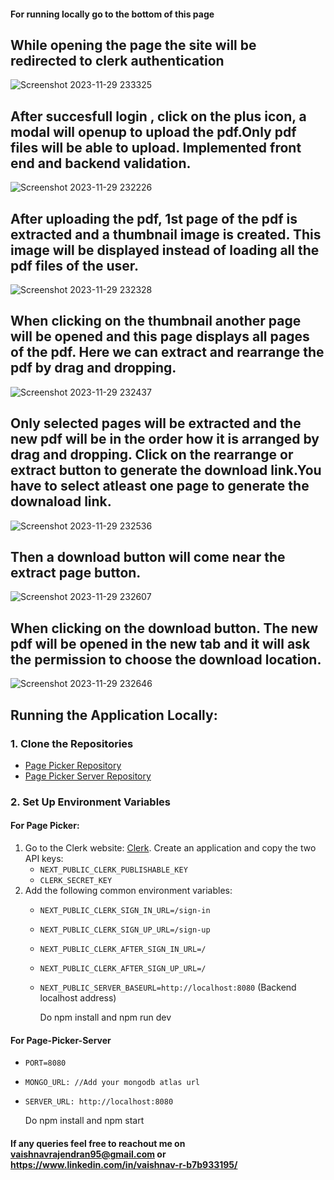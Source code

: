 #### For running locally go to the bottom of this page

## While opening the page the site will be redirected to clerk authentication
![Screenshot 2023-11-29 233325](https://github.com/vaishnavrajendran/Page-Picker/assets/113851217/bd8d9db4-9c8b-4c09-9d98-6685b9098278)
## After succesfull login , click on the plus icon, a modal will openup to upload the pdf.Only pdf files will be able to upload. Implemented front end and backend validation.
![Screenshot 2023-11-29 232226](https://github.com/vaishnavrajendran/Page-Picker/assets/113851217/98a3a9e0-f809-40db-9a0d-3a0ff0fb8b3b)
## After uploading the pdf, 1st page of the pdf is extracted and a thumbnail image is created. This image will be displayed instead of loading all the pdf files of the user.
![Screenshot 2023-11-29 232328](https://github.com/vaishnavrajendran/Page-Picker/assets/113851217/cba14c82-ccb3-4021-a22c-f67d6e02a169)
## When clicking on the thumbnail another page will be opened and this page displays all pages of the pdf. Here we can extract and rearrange the pdf by drag and dropping.
![Screenshot 2023-11-29 232437](https://github.com/vaishnavrajendran/Page-Picker/assets/113851217/8e74cdb7-c9cc-4cb4-91c0-ac9cb3bec8c5)
## Only selected pages will be extracted and the new pdf will be in the order how it is arranged by drag and dropping. Click on the rearrange or extract button to generate the download link.You have to select atleast one page to generate the downaload link.
![Screenshot 2023-11-29 232536](https://github.com/vaishnavrajendran/Page-Picker/assets/113851217/a120df72-30ed-4de0-b03d-f849ad384ffb)
## Then a download button will come near the extract page button.
![Screenshot 2023-11-29 232607](https://github.com/vaishnavrajendran/Page-Picker/assets/113851217/8a0707bf-4138-4940-b3eb-904c191f44ef)
## When clicking on the download button. The new pdf will be opened in the new tab and it will ask the permission to choose the download location.
![Screenshot 2023-11-29 232646](https://github.com/vaishnavrajendran/Page-Picker/assets/113851217/8bbcc7ca-2f41-4e1e-ae60-3b47c0fc144d)

## Running the Application Locally:

### 1. Clone the Repositories
- [Page Picker Repository](https://github.com/vaishnavrajendran/Page-Picker)
- [Page Picker Server Repository](https://github.com/vaishnavrajendran/Page-Picker-Server)

### 2. Set Up Environment Variables

#### For Page Picker:

1. Go to the Clerk website: [Clerk](https://clerk.com/). Create an application and copy the two API keys:
   - `NEXT_PUBLIC_CLERK_PUBLISHABLE_KEY`
   - `CLERK_SECRET_KEY`
2. Add the following common environment variables:
   - `NEXT_PUBLIC_CLERK_SIGN_IN_URL=/sign-in`
   - `NEXT_PUBLIC_CLERK_SIGN_UP_URL=/sign-up`
   - `NEXT_PUBLIC_CLERK_AFTER_SIGN_IN_URL=/`
   - `NEXT_PUBLIC_CLERK_AFTER_SIGN_UP_URL=/`
   - `NEXT_PUBLIC_SERVER_BASEURL=http://localhost:8080`    (Backend localhost address)

     Do npm install and npm run dev

#### For Page-Picker-Server 
  - `PORT=8080`
  - `MONGO_URL: //Add your mongodb atlas url`
  - `SERVER_URL: http://localhost:8080`

    Do npm install and npm start
    
#### If any queries feel free to reachout me on vaishnavrajendran95@gmail.com or https://www.linkedin.com/in/vaishnav-r-b7b933195/
